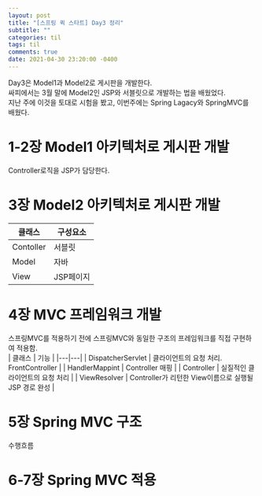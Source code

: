 ```yaml
---
layout: post
title: "[스프링 퀵 스타트] Day3 정리"
subtitle: ""
categories: til
tags: til
comments: true
date: 2021-04-30 23:20:00 -0400
---
```


Day3은 Model1과 Model2로 게시판을 개발한다.  
싸피에서는 3월 말에 Model2인 JSP와 서블릿으로 개발하는 법을 배웠었다.  
지난 주에 이것을 토대로 시험을 봤고, 이번주에는 Spring Lagacy와 SpringMVC를 배웠다.  

# 1-2장 Model1 아키텍처로 게시판 개발  
Controller로직을 JSP가 담당한다.  

# 3장 Model2 아키텍처로 게시판 개발  
클래스 | 구성요소
---|---
Contoller | 서블릿
Model | 자바
View | JSP페이지

# 4장 MVC 프레임워크 개발   
스프링MVC를 적용하기 전에 스프링MVC와 동일한 구조의 프레임워크를 직접 구현하여 적용함.  
| 클래스 | 기능 | 
|---|---|
| DispatcherServlet | 클라이언트의 요청 처리. FrontController |
| HandlerMappint | Controller 매핑 |
| Controller | 실질적인 클라이언트의 요청 처리 |
| ViewResolver | Controller가 리턴한 View이름으로 실행될 JSP 경로 완성 |

# 5장 Spring MVC 구조  
수행흐름

# 6-7장 Spring MVC 적용 
